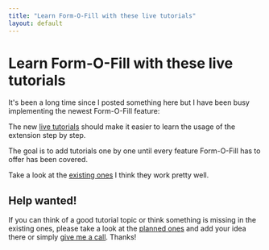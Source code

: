 ```yaml
---
title: "Learn Form-O-Fill with these live tutorials"
layout: default
---
```


# Learn Form-O-Fill with these live tutorials

It's been a long time since I posted something here but I have been busy implementing the newest Form-O-Fill feature:

The new [live tutorials](/tutorial) should make it easier to learn the usage of the extension step by step.

The goal is to add tutorials one by one until every feature Form-O-Fill has to offer has been covered.

Take a look at the [existing ones](/tutorial) I think they work pretty well.

## Help wanted!

If you can think of a good tutorial topic or think something is missing in the existing ones, please take a look at the [planned ones](https://github.com/form-o-fill/form-o-fill-chrome-extension/issues/52) and add your idea there or simply <a href="mailto:formofillextension@gmail.com">give me a call</a>. 
Thanks!
